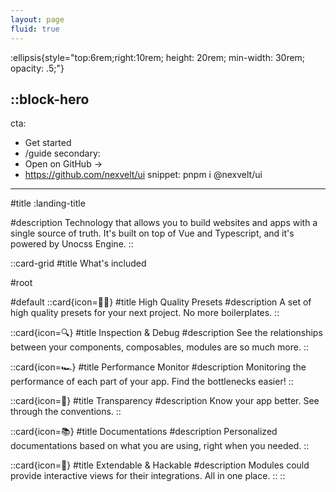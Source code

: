 ```yaml
---
layout: page
fluid: true
---
```


:ellipsis{style="top:6rem;right:10rem; height: 20rem; min-width: 30rem; opacity: .5;"}

::block-hero
---
cta:
  - Get started
  - /guide
secondary:
  - Open on GitHub →
  - https://github.com/nexvelt/ui
snippet: pnpm i @nexvelt/ui
---

#title
:landing-title

#description
Technology that allows you to build websites and apps with a single source of truth. It's built on top of Vue and Typescript, and it's powered by Unocss Engine.
::

::card-grid
#title
What's included

#root
<!-- :ellipsis{style="height: 10%; min-width: 21%; opacity: .8;"} -->

#default
  ::card{icon=🧑‍💻}
  #title
  High Quality Presets
  #description
  A set of high quality presets for your next project. No more boilerplates.
  ::

  ::card{icon=🔍}
  #title
  Inspection & Debug
  #description
  See the relationships between your components, composables, modules are so much more.
  ::

  ::card{icon=🏎️}
  #title
  Performance Monitor
  #description
  Monitoring the performance of each part of your app. Find the bottlenecks easier!
  ::

  ::card{icon=🥽}
  #title
  Transparency
  #description
  Know your app better. See through the conventions.
  ::

  ::card{icon=📚}
  #title
  Documentations
  #description
  Personalized documentations based on what you are using, right when you needed.
  ::

  ::card{icon=🔌}
  #title
  Extendable & Hackable
  #description
  Modules could provide interactive views for their integrations. All in one place.
  ::
::
